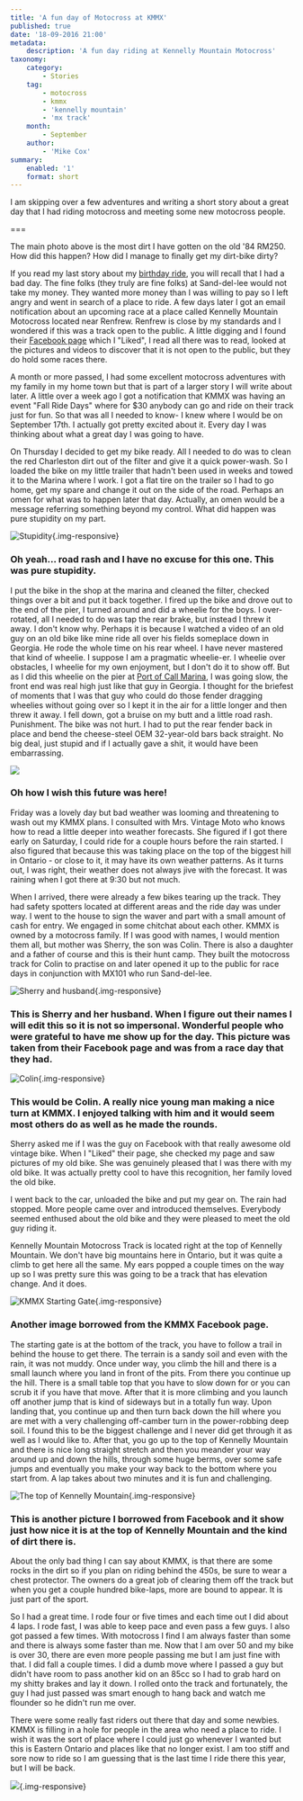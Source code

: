 ```yaml
---
title: 'A fun day of Motocross at KMMX'
published: true
date: '18-09-2016 21:00'
metadata:
    description: 'A fun day riding at Kennelly Mountain Motocross'
taxonomy:
    category:
        - Stories
    tag:
        - motocross
        - kmmx
        - 'kennelly mountain'
        - 'mx track'
    month:
        - September
    author:
        - 'Mike Cox'
summary:
    enabled: '1'
    format: short
---
```


I am skipping over a few adventures and writing a short story about a great day that I had riding motocross and meeting some new motocross people.  

===

The main photo above is the most dirt I have gotten on the old '84 RM250. How did this happen?  How did I manage to finally get my dirt-bike dirty?

If you read my last story about my [birthday ride](http://vintagemoto.ca/notes/a-ride-to-celebrate-51-years-on-earth), you will recall that I had a bad day.  The fine folks (they truly are fine folks) at Sand-del-lee would not take my money.  They wanted more money than I was willing to pay so I left angry and went in search of a place to ride. A few days later I got an email notification about an upcoming race at a place called Kennelly Mountain Motocross located near Renfrew.  Renfrew is close by my standards and I wondered if this was a track open to the public.  A little digging and I found their [Facebook page](https://www.facebook.com/KennellyMountainMXRace/) which I "Liked", I read all there was to read, looked at the pictures and videos to discover that it is not open to the public, but they do hold some races there.

A month or more passed, I had some excellent motocross adventures with my family in my home town but that is part of a larger story I will write about later.  A little over a week ago I got a notification that KMMX was having an event "Fall Ride Days" where for $30 anybody can go and ride on their track just for fun. So that was all I needed to know- I knew where I would be on September 17th.  I actually got pretty excited about it.  Every day I was thinking about what a great day I was going to have.  

On Thursday I decided to get my bike ready.  All I needed to do was to clean the red Charleston dirt out of the filter and give it a quick power-wash. So I loaded the bike on my little trailer that hadn't been used in weeks and towed it to the Marina where I work.  I got a flat tire on the trailer so I had to go home, get my spare and change it out on the side of the road.
Perhaps an omen for what was to happen later that day.  Actually, an omen would be a message referring something beyond my control.  What did happen was pure stupidity on my part.

![Stupidity](stupidity-happens.jpg?cropResize=600,800){.img-responsive}
### Oh yeah... road rash and I have no excuse for this one. This was pure stupidity.

I put the bike in the shop at the marina and cleaned the filter, checked things over a bit and put it back together.  I fired up the bike and drove out to the end of the pier, I turned around and did a wheelie for the boys.  I over-rotated, all I needed to do was tap the rear brake, but instead I threw it away.  I don't know why.  Perhaps it is because I watched a video of an old guy on an old bike like mine ride all over his fields someplace down in Georgia.  He rode the whole time on his rear wheel.  I have never mastered that kind of wheelie.  I suppose I am a pragmatic wheelie-er.  I wheelie over obstacles, I wheelie for my own enjoyment, but I don't do it to show off.  But as I did this wheelie on the pier at [Port of Call Marina](http://www.portofcall.ca), I was going slow, the front end was real high just like that guy in Georgia.  I thought for the briefest of moments that I was that guy who could do those fender dragging wheelies without going over so I kept it in the air for a little longer and then threw it away.  I fell down, got a bruise on my butt and a little road rash.  Punishment.  The bike was not hurt. I had to put the rear fender back in place and bend the cheese-steel OEM 32-year-old bars back straight.  No big deal, just stupid and if I actually gave a shit, it would have been embarrassing.

![](startrek.gif)
### Oh how I wish this future was here!

Friday was a lovely day but bad weather was looming and threatening to wash out my KMMX plans.  I consulted with Mrs. Vintage Moto who knows how to read a little deeper into weather forecasts. She figured if I got there early on Saturday, I could ride for a couple hours before the rain started. I also figured that because this was taking place on the top of the biggest hill in Ontario - or close to it, it may have its own weather patterns.  As it turns out, I was right, their weather does not always jive with the forecast.  It was raining when I got there at 9:30 but not much.

When I arrived, there were already a few bikes tearing up the track.  They had safety spotters located at different areas and the ride day was under way.  I went to the house to sign the waver and part with a small amount of cash for entry.  We engaged in some chitchat about each other.  KMMX is owned by a motocross family.  If I was good with names, I would mention them all, but mother was Sherry, the son was Colin.  There is also a daughter and a father of course and this is their hunt camp.  They built the motocross track for Colin to practise on and later opened it up to the public for race days in conjunction with MX101 who run Sand-del-lee.  

![Sherry and husband](kmmx-owners.jpg?cropResize=600,800){.img-responsive}

### This is Sherry and her husband.  When I figure out their names I will edit this so it is not so impersonal.  Wonderful people who were grateful to have me show up for the day.  This picture was taken from their Facebook page and was from a race day that they had.

![Colin](kmmx-colin.jpg?cropResize=600,800){.img-responsive}
### This would be Colin.  A really nice young man making a nice turn at KMMX. I enjoyed talking with him and it would seem most others do as well as he made the rounds.

Sherry asked me if I was the guy on Facebook with that really awesome old vintage bike.  When I "Liked" their page, she checked my page and saw pictures of my old bike.  She was genuinely pleased that I was there with my old bike.  It was actually pretty cool to have this recognition, her family loved the old bike.

I went back to the car, unloaded the bike and put my gear on.  The rain had stopped.  More people came over and introduced themselves.  Everybody seemed enthused about the old bike and they were pleased to meet the old guy riding it.

Kennelly Mountain Motocross Track is located right at the top of Kennelly Mountain.  We don't have big mountains here in Ontario, but it was quite a climb to get here all the same.  My ears popped a couple times on the way up so I was pretty sure this was going to be a track that has elevation change.  And it does.  

![KMMX Starting Gate](kmmx-starting-gate.jpg?cropResize=600,800){.img-responsive}

### Another image borrowed from the KMMX Facebook page.

The starting gate is at the bottom of the track, you have to follow a trail in behind the house to get there. The terrain is a sandy soil and even with the rain, it was not muddy. Once under way, you climb the hill and there is a small launch where you land in front of the pits.  From there you continue up the hill.  There is a small table top that you have to slow down for or you can scrub it if you have that move.  After that it is more climbing and you launch off another jump that is kind of sideways but in a totally fun way.  Upon landing that, you continue up and then turn back down the hill where you are met with a very challenging off-camber turn in the power-robbing deep soil. I found this to be the biggest challenge and I never did get through it as well as I would like to.  After that, you go up to the top of Kennelly Mountain and there is nice long straight stretch and then you meander your way around up and down the hills, through some huge berms, over some safe jumps and eventually you make your way back to the bottom where you start from.  A lap takes about two minutes and it is fun and challenging.

![The top of Kennelly Mountain](kmmx2.jpg?cropResize=600,800){.img-responsive}
### This is another picture I borrowed from Facebook and it show just how nice it is at the top of Kennelly Mountain and the kind of dirt there is.

About the only bad thing I can say about KMMX, is that there are some rocks in the dirt so if you plan on riding behind the 450s, be sure to wear a chest protector.  The owners do a great job of clearing them off the track but when you get a couple hundred bike-laps, more are bound to appear.  It is just part of the sport.  

So I had a great time.  I rode four or five times and each time out I did about 4 laps.  I rode fast, I was able to keep pace and even pass a few guys.  I also got passed a few times.  With motocross I find I am always faster than some and there is always some faster than me.  Now that I am over 50 and my bike is over 30, there are even more people passing me but I am just fine with that.  I did fall a couple times. I did a dumb move where I passed a guy but didn't have room to pass another kid on an 85cc so I had to grab hard on my shitty brakes and lay it down.  I rolled onto the track and fortunately, the guy I had just passed was smart enough to hang back and watch me flounder so he didn't run me over.

There were some really fast riders out there that day and some newbies.  KMMX is filling in a hole for people in the area who need a place to ride.  I wish it was the sort of place where I could just go whenever I wanted but this is Eastern Ontario and places like that no longer exist.  I am too stiff and sore now to ride so I am guessing that is the last time I ride there this year, but I will be back.  

![](kmmx-1.jpg?cropResize=600,800){.img-responsive}







